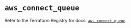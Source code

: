 # `aws_connect_queue`

Refer to the Terraform Registry for docs: [`aws_connect_queue`](https://registry.terraform.io/providers/hashicorp/aws/5.73.0/docs/resources/connect_queue).
